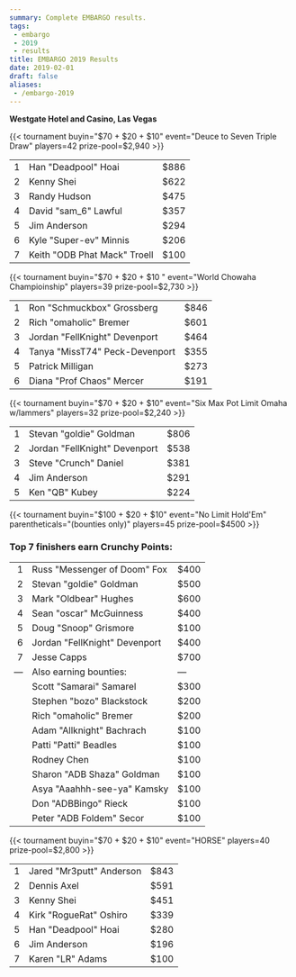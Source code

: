 ```yaml
---
summary: Complete EMBARGO results.
tags:
 - embargo
 - 2019
 - results
title: EMBARGO 2019 Results
date: 2019-02-01
draft: false
aliases:
 - /embargo-2019
---
```



**Westgate Hotel and Casino, Las Vegas**

{{< tournament
    buyin="$70 + $20 + $10"
    event="Deuce to Seven Triple Draw"
    players=42
    prize-pool=$2,940 >}}

|   |                                        |      |
|--:|----------------------------------------|------|
| 1 | Han &quot;Deadpool&quot; Hoai          | $886 |
| 2 | Kenny Shei                             | $622 |
| 3 | Randy Hudson                           | $475 |
| 4 | David &quot;sam_6&quot; Lawful         | $357 |
| 5 | Jim Anderson                           | $294 |
| 6 | Kyle &quot;Super-ev&quot; Minnis       | $206 |
| 7 | Keith &quot;ODB Phat Mack&quot; Troell | $100 |

{{< tournament
buyin="$70 + $20 + $10 "
event="World Chowaha Champioinship"
players=39
prize-pool=$2,730 >}}

|   |                                          |      |
|--:|------------------------------------------|------|
| 1 | Ron &quot;Schmuckbox&quot; Grossberg     | $846 |
| 2 | Rich &quot;omaholic&quot; Bremer         | $601 |
| 3 | Jordan &quot;FellKnight&quot; Devenport  | $464 |
| 4 | Tanya &quot;MissT74&quot; Peck-Devenport | $355 |
| 5 | Patrick Milligan                         | $273 |
| 6 | Diana &quot;Prof Chaos&quot; Mercer      | $191 |

{{< tournament
    buyin="$70 + $20 + $10"
    event="Six Max Pot Limit Omaha w/lammers"
    players=32
    prize-pool=$2,240 >}}

|   |                                         |      |
|--:|-----------------------------------------|------|
| 1 | Stevan &quot;goldie&quot; Goldman       | $806 |
| 2 | Jordan &quot;FellKnight&quot; Devenport | $538 |
| 3 | Steve &quot;Crunch&quot; Daniel         | $381 |
| 4 | Jim Anderson                            | $291 |
| 5 | Ken &quot;QB&quot; Kubey                | $224 |

{{< tournament
    buyin="$100 + $20 + $10"
    event="No Limit Hold'Em"
    parentheticals="(bounties only)"
    players=45
    prize-pool=$4500 >}}

### Top 7 finishers earn Crunchy Points:

|         |                                         |         |
|--------:|-----------------------------------------|---------|
|       1 | Russ &quot;Messenger of Doom&quot; Fox  | $400    |
|       2 | Stevan &quot;goldie&quot; Goldman       | $500    |
|       3 | Mark &quot;Oldbear&quot; Hughes         | $600    |
|       4 | Sean &quot;oscar&quot; McGuinness       | $400    |
|       5 | Doug &quot;Snoop&quot; Grismore         | $100    |
|       6 | Jordan &quot;FellKnight&quot; Devenport | $400    |
|       7 | Jesse Capps                             | $700    |
| &mdash; | Also earning bounties:                  | &mdash; |
|         | Scott &quot;Samarai&quot; Samarel       | $300    |
|         | Stephen &quot;bozo&quot; Blackstock     | $200    |
|         | Rich &quot;omaholic&quot; Bremer        | $200    |
|         | Adam &quot;Allknight&quot; Bachrach     | $100    |
|         | Patti &quot;Patti&quot; Beadles         | $100    |
|         | Rodney Chen                             | $100    |
|         | Sharon &quot;ADB Shaza&quot; Goldman    | $100    |
|         | Asya &quot;Aaahhh-see-ya&quot; Kamsky   | $100    |
|         | Don &quot;ADBBingo&quot; Rieck          | $100    |
|         | Peter &quot;ADB Foldem&quot; Secor      | $100    |

{{< tournament
    buyin="$70 + $20 + $10"
    event="HORSE"
    players=40
    prize-pool=$2,800 >}}

|   |                                    |      |
|--:|------------------------------------|------|
| 1 | Jared &quot;Mr3putt&quot; Anderson | $843 |
| 2 | Dennis Axel                        | $591 |
| 3 | Kenny Shei                         | $451 |
| 4 | Kirk &quot;RogueRat&quot; Oshiro   | $339 |
| 5 | Han &quot;Deadpool&quot; Hoai      | $280 |
| 6 | Jim Anderson                       | $196 |
| 7 | Karen &quot;LR&quot; Adams         | $100 |


